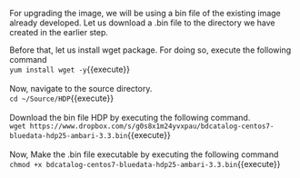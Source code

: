 For upgrading the image, we will be using a bin file of the existing image already developed. Let us download a .bin file to the directory we have created in the earlier step. 
<br>

Before that, let us install wget package. For doing so, execute the following command
<br>
`yum install wget -y`{{execute}}<br>
<br>
Now, navigate to the source directory.
<br>
`cd ~/Source/HDP`{{execute}}
<br>
<br>Download the bin file HDP by executing the following command.
<br>
`wget https://www.dropbox.com/s/g0s8x1m24yvxpau/bdcatalog-centos7-bluedata-hdp25-ambari-3.3.bin`{{execute}}
<br><br>
Now, Make the .bin file executable by executing the following command<br>
`chmod +x bdcatalog-centos7-bluedata-hdp25-ambari-3.3.bin`{{execute}}



